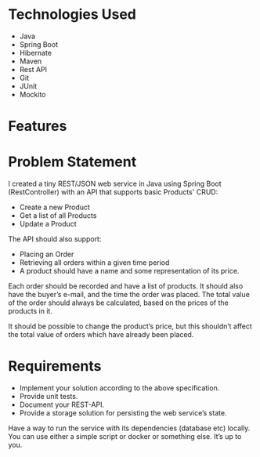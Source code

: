 # Technologies Used
* Java
* Spring Boot
* Hibernate
* Maven
* Rest API
* Git
* JUnit
* Mockito


# Features


# Problem Statement
I created a tiny REST/JSON web service in Java using Spring Boot (RestController) with an API that supports basic Products' CRUD:

* Create a new Product
* Get a list of all Products
* Update a Product

The API should also support:
* Placing an Order
* Retrieving all orders within a given time period
* A product should have a name and some representation of its price.

Each order should be recorded and have a list of products. 
It should also have the buyer’s e-mail, and the time the order was placed. 
The total value of the order should always be calculated, based on the prices of the products in it.

It should be possible to change the product’s price, but this shouldn’t affect the total value of orders which have already been placed.

# Requirements

* Implement your solution according to the above specification.
* Provide unit tests.
* Document your REST-API.
* Provide a storage solution for persisting the web service’s state.

Have a way to run the service with its dependencies (database etc) locally. 
You can use either a simple script or docker or something else. It’s up to you.
